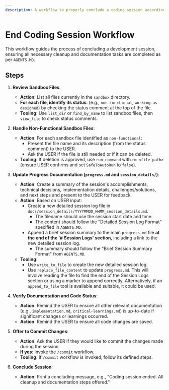 ```yaml
---
description: A workflow to properly conclude a coding session according to project guidelines.
---
```


# End Coding Session Workflow

This workflow guides the process of concluding a development session, ensuring all necessary cleanup and documentation tasks are completed as per `AGENTS.MD`.

## Steps

1.  **Review Sandbox Files**:
    *   **Action**: List all files currently in the `sandbox` directory.
    *   **For each file, identify its status**: (e.g., `non-functional`, `working-as-designed`) by checking the status comment at the top of the file.
    *   **Tooling**: Use `list_dir` or `find_by_name` to list sandbox files, then `view_file` to check status comments.

2.  **Handle Non-Functional Sandbox Files**:
    *   **Action**: For each sandbox file identified as `non-functional`:
        *   Present the file name and its description (from the status comment) to the USER.
        *   Ask the USER if the file is still needed or if it can be deleted.
    *   **Tooling**: If deletion is approved, use `run_command` with `rm <file_path>` (ensure USER confirms and set `SafeToAutoRun` to `false`).

3.  **Update Progress Documentation (`progress.md` and `session_details/`)**:
    *   **Action**: Create a summary of the session's accomplishments, technical decisions, implementation details, challenges/solutions, and next steps and present to the USER for feedback.
    *   **Action**: Based on USER input:
        *   Create a new detailed session log file in `docs/session_details/YYYYMMDD_HHMM_session_details.md`.
            *   The filename should use the session start date and time.
            *   The content should follow the "Detailed Session Log Format" specified in `AGENTS.MD`.
        *   Append a brief session summary to the main `progress.md` file **at the end of the '# Session Logs' section**, including a link to the new detailed session log.
            *   The summary should follow the "Brief Session Summary Format" from `AGENTS.MD`.
    *   **Tooling**:
        *   Use `write_to_file` to create the new detailed session log.
        *   Use `replace_file_content` to update `progress.md`. This will involve reading the file to find the end of the Session Logs section or using a marker to append correctly. Alternatively, if an `append_to_file` tool is available and suitable, it could be used.

4.  **Verify Documentation and Code Status**:
    *   **Action**: Remind the USER to ensure all other relevant documentation (e.g., `implementation.md`, `critical-learnings.md`) is up-to-date if significant changes or learnings occurred.
    *   **Action**: Remind the USER to ensure all code changes are saved.

5.  **Offer to Commit Changes**:
    *   **Action**: Ask the USER if they would like to commit the changes made during the session.
    *   **If yes**: Invoke the `/commit` workflow.
    *   **Tooling**: If `/commit` workflow is invoked, follow its defined steps.

6.  **Conclude Session**:
    *   **Action**: Print a concluding message, e.g., "Coding session ended. All cleanup and documentation steps offered."
